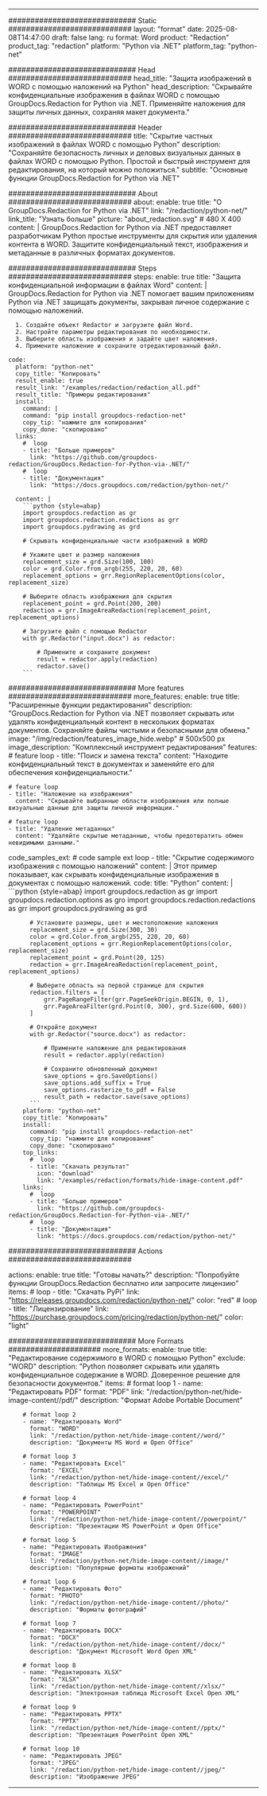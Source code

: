 
---
############################# Static ############################
layout: "format"
date:  2025-08-08T14:47:00
draft: false
lang: ru
format: Word
product: "Redaction"
product_tag: "redaction"
platform: "Python via .NET"
platform_tag: "python-net"

############################# Head ############################
head_title: "Защита изображений в WORD с помощью наложений на Python"
head_description: "Скрывайте конфиденциальные изображения в файлах WORD с помощью GroupDocs.Redaction for Python via .NET. Применяйте наложения для защиты личных данных, сохраняя макет документа."

############################# Header ############################
title: "Скрытие частных изображений в файлах WORD с помощью Python" 
description: "Сохраняйте безопасность личных и деловых визуальных данных в файлах WORD с помощью Python. Простой и быстрый инструмент для редактирования, на который можно положиться."
subtitle: "Основные функции GroupDocs.Redaction for Python via .NET" 

############################# About ############################
about:
    enable: true
    title: "О GroupDocs.Redaction for Python via .NET"
    link: "/redaction/python-net/"
    link_title: "Узнать больше"
    picture: "about_redaction.svg" # 480 X 400
    content: |
       GroupDocs.Redaction for Python via .NET предоставляет разработчикам Python простые инструменты для скрытия или удаления контента в WORD. Защитите конфиденциальный текст, изображения и метаданные в различных форматах документов.

############################# Steps ############################
steps:
    enable: true
    title: "Защита конфиденциальной информации в файлах Word"
    content: |
      GroupDocs.Redaction for Python via .NET помогает вашим приложениям Python via .NET защищать документы, закрывая личное содержание с помощью наложений.
      
      1. Создайте объект Redactor и загрузите файл Word.
      2. Настройте параметры редактирования по необходимости.
      3. Выберите область изображения и задайте цвет наложения.
      4. Примените наложение и сохраните отредактированный файл.
   
    code:
      platform: "python-net"
      copy_title: "Копировать"
      result_enable: true
      result_link: "/examples/redaction/redaction_all.pdf"
      result_title: "Примеры редактирования"
      install:
        command: |
        command: "pip install groupdocs-redaction-net"
        copy_tip: "нажмите для копирования"
        copy_done: "скопировано"
      links:
        #  loop
        - title: "Больше примеров"
          link: "https://github.com/groupdocs-redaction/GroupDocs.Redaction-for-Python-via-.NET/"
        #  loop
        - title: "Документация"
          link: "https://docs.groupdocs.com/redaction/python-net/"
          
      content: |
        ```python {style=abap}
        import groupdocs.redaction as gr
        import groupdocs.redaction.redactions as grr
        import groupdocs.pydrawing as grd

        # Скрывать конфиденциальные части изображений в WORD

        # Укажите цвет и размер наложения
        replacement_size = grd.Size(100, 100)
        color = grd.Color.from_argb(255, 220, 20, 60)
        replacement_options = grr.RegionReplacementOptions(color, replacement_size)

        # Выберите область изображения для скрытия
        replacement_point = grd.Point(200, 200)
        redaction = grr.ImageAreaRedaction(replacement_point, replacement_options)
                
        # Загрузите файл с помощью Redactor
        with gr.Redactor("input.docx") as redactor:

            # Примените и сохраните документ
            result = redactor.apply(redaction)
            redactor.save()
        ```            


############################# More features ############################
more_features:
  enable: true
  title: "Расширенные функции редактирования"
  description: "GroupDocs.Redaction for Python via .NET позволяет скрывать или удалять конфиденциальный контент в нескольких форматах документов. Сохраняйте файлы чистыми и безопасными для обмена."
  image: "/img/redaction/features_image_hide.webp" # 500x500 px
  image_description: "Комплексный инструмент редактирования"
  features:
    # feature loop
    - title: "Поиск и замена текста"
      content: "Находите конфиденциальный текст в документах и заменяйте его для обеспечения конфиденциальности."

    # feature loop
    - title: "Наложение на изображения"
      content: "Скрывайте выбранные области изображения или полные визуальные данные для защиты личной информации."

    # feature loop
    - title: "Удаление метаданных"
      content: "Удаляйте скрытые метаданные, чтобы предотвратить обмен невидимыми данными."
      
  code_samples_ext:
    # code sample ext loop
    - title: "Скрытие содержимого изображения с помощью наложений"
      content: |
        Этот пример показывает, как скрывать конфиденциальные изображения в документах с помощью наложений.
      code:
        title: "Python"
        content: |
          ```python {style=abap}
          import groupdocs.redaction as gr
          import groupdocs.redaction.options as gro
          import groupdocs.redaction.redactions as grr
          import groupdocs.pydrawing as grd

          # Установите размеры, цвет и местоположение наложения
          replacement_size = grd.Size(300, 30)
          color = grd.Color.from_argb(255, 220, 20, 60)
          replacement_options = grr.RegionReplacementOptions(color, replacement_size)
          replacement_point = grd.Point(20, 125)
          redaction = grr.ImageAreaRedaction(replacement_point, replacement_options)

          # Выберите область на первой странице для скрытия
          redaction.filters = [
              grr.PageRangeFilter(grr.PageSeekOrigin.BEGIN, 0, 1),
              grr.PageAreaFilter(grd.Point(0, 300), grd.Size(600, 600))
          ]

          # Откройте документ
          with gr.Redactor("source.docx") as redactor:

              # Примените наложение для редактирования
              result = redactor.apply(redaction)

              # Сохраните обновленный документ
              save_options = gro.SaveOptions()
              save_options.add_suffix = True
              save_options.rasterize_to_pdf = False
              result_path = redactor.save(save_options)
          ```
        platform: "python-net"
        copy_title: "Копировать"
        install:
          command: "pip install groupdocs-redaction-net"
          copy_tip: "нажмите для копирования"
          copy_done: "скопировано"
        top_links:
          #  loop
          - title: "Скачать результат"
            icon: "download"
            link: "/examples/redaction/formats/hide-image-content.pdf"
        links:
          #  loop
          - title: "Больше примеров"
            link: "https://github.com/groupdocs-redaction/GroupDocs.Redaction-for-Python-via-.NET/"
          #  loop
          - title: "Документация"
            link: "https://docs.groupdocs.com/redaction/python-net/"


############################# Actions ############################

actions:
  enable: true
  title: "Готовы начать?"
  description: "Попробуйте функции GroupDocs.Redaction бесплатно или запросите лицензию"
  items:
    #  loop
    - title: "Скачать PyPi"
      link: "https://releases.groupdocs.com/redaction/python-net/"
      color: "red"
        #  loop
    - title: "Лицензирование"
      link: "https://purchase.groupdocs.com/pricing/redaction/python-net/"
      color: "light"


############################# More Formats #####################
more_formats:
    enable: true
    title: "Редактирование содержимого в WORD с помощью Python"
    exclude: "WORD"
    description: "Python позволяет скрывать или удалять конфиденциальное содержание в WORD. Доверенное решение для безопасности документов."
    items: 
        # format loop 1
        - name: "Редактировать PDF"
          format: "PDF"
          link: "/redaction/python-net/hide-image-content//pdf/"
          description: "Формат Adobe Portable Document"

        # format loop 2
        - name: "Редактировать Word"
          format: "WORD"
          link: "/redaction/python-net/hide-image-content//word/"
          description: "Документы MS Word и Open Office"
          
        # format loop 3
        - name: "Редактировать Excel"
          format: "EXCEL"
          link: "/redaction/python-net/hide-image-content//excel/"
          description: "Таблицы MS Excel и Open Office"

        # format loop 4
        - name: "Редактировать PowerPoint"
          format: "POWERPOINT"
          link: "/redaction/python-net/hide-image-content//powerpoint/"
          description: "Презентации MS PowerPoint и Open Office"

        # format loop 5
        - name: "Редактировать Изображения"
          format: "IMAGE"
          link: "/redaction/python-net/hide-image-content//image/"
          description: "Популярные форматы изображений"

        # format loop 6
        - name: "Редактировать Фото"
          format: "PHOTO"
          link: "/redaction/python-net/hide-image-content//photo/"
          description: "Форматы фотографий"

        # format loop 7
        - name: "Редактировать DOCX"
          format: "DOCX"
          link: "/redaction/python-net/hide-image-content//docx/"
          description: "Документ Microsoft Word Open XML"
          
        # format loop 8
        - name: "Редактировать XLSX"
          format: "XLSX"
          link: "/redaction/python-net/hide-image-content//xlsx/"
          description: "Электронная таблица Microsoft Excel Open XML"
          
        # format loop 9
        - name: "Редактировать PPTX"
          format: "PPTX"
          link: "/redaction/python-net/hide-image-content//pptx/"
          description: "Презентация PowerPoint Open XML"

        # format loop 10
        - name: "Редактировать JPEG"
          format: "JPEG"
          link: "/redaction/python-net/hide-image-content//jpeg/"
          description: "Изображение JPEG"


---